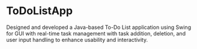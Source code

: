 # ToDoListApp
Designed and developed a Java-based To-Do List application using Swing for GUI with real-time task management with task addition, deletion, and user input handling to enhance usability and interactivity.
